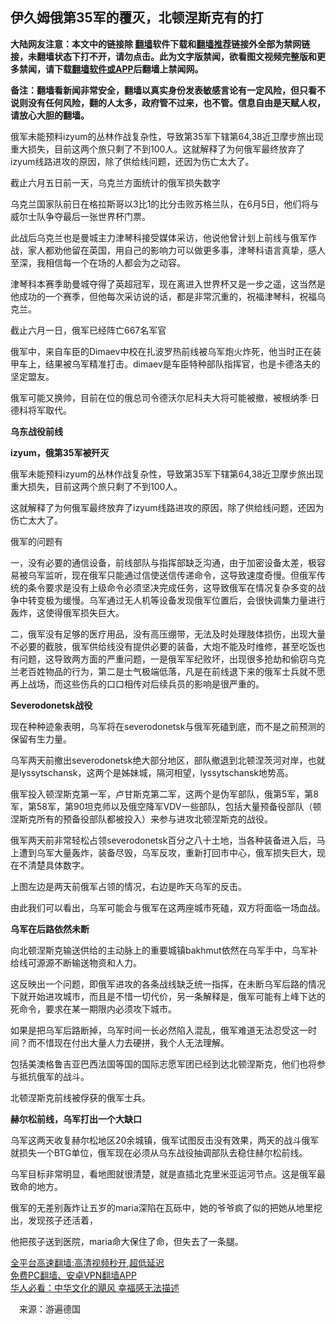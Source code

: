  <!-- 面包屑导航 --> <h2>伊久姆俄第35军的覆灭，北顿涅斯克有的打</h2> <p class="notice"><b>大陆网友注意：本文中的链接除 <a href="https://github.com/bannedbook/fanqiang" >翻墙</a>软件下载和<a href="https://github.com/killgcd/justmysocks/blob/master/README.md">翻墙推荐</a>链接外全部为禁网链接，未翻墙状态下打不开，请勿点击。此为文字版禁闻，欲看图文视频完整版和更多禁闻，请下载<a href="https://github.com/bannedbook/fanqiang">翻墙软件或APP</a>后翻墙上禁闻网。</p><p>备注：翻墙看新闻非常安全，翻墙以真实身份发表敏感言论有一定风险，但只看不说则没有任何风险，翻的人太多，政府管不过来，也不管。信息自由是天赋人权，请放心大胆的翻墙。</b></p>  <div class="entry"> <p id="summary">俄军未能预料izyum的丛林作战复杂性，导致第35军下辖第64,38近卫摩步旅出现重大损失，目前这两个旅只剩了不到100人。这就解释了为何俄军最终放弃了izyum线路进攻的原因，除了供给线问题，还因为伤亡太大了。</p> <p>截止六月五日前一天，乌克兰方面统计的俄军损失数字</p> <p>乌克兰国家队前日在格拉斯哥以3比1的比分击败苏格兰队，在6月5日，他们将与威尔士队争夺最后一张世界杯门票。</p> <p>此战后乌克兰也是曼城主力津琴科接受媒体采访，他说他曾计划上前线与俄军作战，家人都劝他留在英国，用自己的影响力可以做更多事，津琴科语言真挚，感人至深，我相信每一个在场的人都会为之动容。</p> <p>津琴科本赛季助曼城夺得了英超冠军，现在离进入世界杯又是一步之遥，这当然是他成功的一个赛季，但他每次采访说的话，都是非常沉重的，祝福津琴科，祝福乌克兰。</p> <p>截止六月一日，俄军已经阵亡667名军官</p> <p>俄军中，来自车臣的Dimaev中校在扎波罗热前线被乌军炮火炸死，他当时正在装甲车上，结果被乌军精准打击。dimaev是车臣特种部队指挥官，也是卡德洛夫的坚定盟友。</p> <p>俄军可能又换帅，目前在位的俄总司令德沃尔尼科夫大将可能被撤，被根纳季·日德科将军取代。</p>  <p><strong>乌东战役前线</strong></p> <p><strong>izyum，俄第35军被歼灭</strong></p> <p>俄军未能预料izyum的丛林作战复杂性，导致第35军下辖第64,38近卫摩步旅出现重大损失，目前这两个旅只剩了不到100人。</p> <p>这就解释了为何俄军最终放弃了izyum线路进攻的原因，除了供给线问题，还因为伤亡太大了。</p> <p>俄军的问题有</p> <p>一，没有必要的通信设备，前线部队与指挥部缺乏沟通，由于加密设备太差，极容易被乌军监听，现在俄军只能通过信使送信传递命令，这导致速度奇慢。但俄军传统的条令要求是没有上级命令必须坚决完成任务，这导致俄军在情况复杂多变的战争中转变极为缓慢。乌军通过无人机等设备发现俄军位置后，会很快调集力量进行轰炸，这使得俄军损失巨大。</p> <p>二，俄军没有足够的医疗用品，没有高压绷带，无法及时处理肢体损伤，出现大量不必要的截肢，俄军供给线没有提供必要的装备，大炮不能及时维修，甚至吃饭也有问题，这导致两方面的严重问题，一是俄军军纪败坏，出现很多抢劫和偷窃乌克兰老百姓物品的行为，第二是士气极端低落，凡是在前线退下来的俄军士兵就不愿再上战场，而这些伤兵的口口相传对后续兵员的影响是很严重的。</p> <p><strong>Severodonetsk战役</strong></p>  <p>现在种种迹象表明，乌军将在severodonetsk与俄军死磕到底，而不是之前预测的保留有生力量。</p> <p>乌军两天前撤出severodonetsk绝大部分地区，部队撤退到北顿涅茨河对岸，也就是lyssytschansk，这两个是姊妹城，隔河相望，lyssytschansk地势高。</p> <p>俄军投入顿涅斯克第一军，卢甘斯克第二军，这两个是伪军部队，俄第5军，第8军，第58军，第90坦克师以及俄空降军VDV一些部队，包括大量预备役部队（顿涅斯克所有的预备役部队都被投入）来参与进攻北顿涅斯克的战役。</p> <p>俄军两天前非常轻松占领severodonetsk百分之八十土地，当各种装备进入后，马上遭到乌军大量轰炸，装备尽毁，乌军反攻，重新打回市中心，俄军损失巨大，现在不清楚具体数字。</p> <p>上图左边是两天前俄军占领的情况，右边是昨天乌军的反击。</p> <p>由此我们可以看出，乌军可能会与俄军在这两座城市死磕，双方将面临一场血战。</p> <p><strong>乌军在后路依然未断</strong></p> <p>向北顿涅斯克输送供给的主动脉上的重要城镇bakhmut依然在乌军手中，乌军补给线可源源不断输送物资和人力。</p>  <p>这反映出一个问题，即俄军进攻的各条战线缺乏统一指挥，在未断乌军后路的情况下就开始进攻城市，而且是不惜一切代价，另一条解释是，俄军可能有上峰下达的死命令，要求在某一期限内必须攻下城市。</p> <p>如果是把乌军后路断掉，乌军时间一长必然陷入混乱，俄军难道无法忍受这一时间？而不惜现在付出大量人力去硬拼，我个人无法理解。</p> <p>包括美澳格鲁吉亚巴西法国等国的国际志愿军团已经到达北顿涅斯克，他们也将参与抵抗俄军的战斗。</p> <p>北顿涅斯克前线被俘获的俄军士兵。</p> <p><strong>赫尔松前线，乌军打出一个大缺口</strong></p> <p>乌军这两天收复赫尔松地区20余城镇，俄军试图反击没有效果，两天的战斗俄军就损失一个BTG单位，俄军现在必须从乌东战役抽调部队去稳住赫尔松前线。</p> <p>乌军目标非常明显，看地图就很清楚，就是直插北克里米亚运河节点。这是俄军最致命的地方。</p> <p>俄军的无差别轰炸让五岁的maria深陷在瓦砾中，她的爷爷疯了似的把她从地里挖出，发现孩子还活着，</p>  <p>他把孩子送到医院，maria命大保住了命，但失去了一条腿。</p> <div id="taboola-mid-1"></div>  <p class="texttj"> <a href="https://github.com/bannedbook/fanqiang/wiki/V2ray%E6%9C%BA%E5%9C%BA" target="_blank">全平台高速翻墙:高清视频秒开,超低延迟</a><br/> <a href="https://github.com/bannedbook/fanqiang/wiki/%E7%A6%81%E9%97%BB%E7%BD%91%E5%AE%89%E5%8D%93%E7%BF%BB%E5%A2%99%E6%96%B0%E9%97%BBAPP" target="_blank">免费PC翻墙、安卓VPN翻墙APP</a><br/> <a href="https://www.bannedbook.org/bnews/comments/20220220/1694796.html" target="_blank">华人必看：中华文化的飓风 幸福感无法描述</a> </p><p class="src-info">　来源：游遍德国 </p><a name='sharetosocial'></a>  <div style="margin-bottom:5px;padding-bottom:5px;clear:both"> <div id="archive-pix-1" class="banner-ads"> <!-- AuctionX Display platform tag START --> <div id="27602x728x90x621x_ADSLOT1" clicktrack="%%CLICK_URL_ESC%%"></div>  <!-- AuctionX Display platform tag END --> </div> <div id="archive-pix-2" class="banner-ads"> <!-- AuctionX Display platform tag START --> <div id="27556x300x250x621x_ADSLOT1" clicktrack="%%CLICK_URL_ESC%%" style="margin:0 auto;text-align:center"></div>  <!-- AuctionX Display platform tag END --> </div> </div>  <div id="archive-pix-1" class="banner-ads"> <!-- AuctionX Display platform tag START --> <div id="27603x728x90x621x_ADSLOT1" clicktrack="%%CLICK_URL_ESC%%"></div>  <!-- AuctionX Display platform tag END --> </div> </div><!--END ENTRY--> 